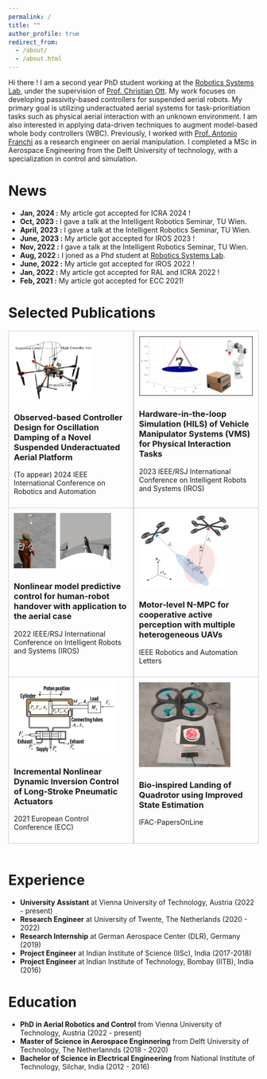 ```yaml
---
permalink: /
title: ""
author_profile: true
redirect_from: 
  - /about/
  - /about.html
---
```


Hi there ! I am a second year PhD student working at the [Robotics Systems Lab](https://www.acin.tuwien.ac.at/en/robotic-systems-lab/), under the supervision of [Prof. Christian Ott](https://www.acin.tuwien.ac.at/en/staff/cott/). My work focuses on developing passivity-based controllers for suspended aerial robots. My primary goal is utilizing underactuated aerial systems for task-prioritiation tasks such as physical aerial interaction with an unknown environment. I am also interested in applying data-driven techniques to augment model-based whole body controllers (WBC).  Previously, I worked with [Prof. Antonio Franchi](https://homepages.laas.fr/afranchi/robotics/?q=front_page) as a research engineer on aerial manipulation. I completed a MSc in Aerospace Engineering from the Delft University of technology, with a specialization in control and simulation. 

News
======
- **Jan, 2024 :** My article got accepted for ICRA 2024 !
- **Oct, 2023 :** I gave a talk at the Intelligent Robotics Seminar, TU Wien.
- **April, 2023 :** I gave a talk at the Intelligent Robotics Seminar, TU Wien.
- **June, 2023 :** My article got accepted for IROS 2023 !
- **Nov, 2022 :** I gave a talk at the Intelligent Robotics Seminar, TU Wien.
- **Aug, 2022 :** I joned as a Phd student at [Robotics Systems Lab](https://www.acin.tuwien.ac.at/en/robotic-systems-lab/).
- **June, 2022 :** My article got accepted for IROS 2022 !
- **Jan, 2022 :** My article got accepted for RAL and ICRA 2022 !
- **Feb, 2021 :** My article got accepted for ECC 2021!

Selected Publications
======

<div style="border: 1px solid #ccc; border-top: 1px solid #ccc; border-bottom: none;">
<div style="display: flex;">
<div style="flex: 50%; padding: 10px; border-right: 1px solid #ccc;">
    <img src="/images/suspended_platform.png" alt="Project Image 1" style="width: 70%;">
    <a href="https://arxiv.org/abs/2401.17676/" style="text-decoration: none; color: inherit;">
    <h3>Observed-based Controller Design for Oscillation Damping of a Novel Suspended Underactuated Aerial Platform</h3>
    <p>(To appear) 2024 IEEE International Conference on Robotics and Automation </p>
    </a>
</div>

<div style="flex: 50%; padding: 10px; border-left: 1px solid #ccc;">
    <img src="/images/HILS.png" alt="Project Image 2" style="width: 100%;">
    <a href="https://ieeexplore.ieee.org/document/10342250" style="text-decoration: none; color: inherit;">
    <h3>Hardware-in-the-loop Simulation (HILS) of Vehicle Manipulator Systems (VMS) for Physical Interaction Tasks</h3>
    <p>2023 IEEE/RSJ International Conference on Intelligent Robots and Systems (IROS) </p>
    </a>


</div>
</div>
</div>


<div style="border: 1px solid #ccc;  border-top: 1px solid #ccc; border-bottom: none;">
<div style="display: flex;">
<div style="flex: 50%; padding: 10px; border-right: 1px solid #ccc;">
    <img src="/images/physical_interaction.png" alt="Project Image 1" style="width: 85%;">
      <a href="https://ieeexplore.ieee.org/document/9981045" style="text-decoration: none; color: inherit;">
     <h3>Nonlinear model predictive control for human-robot handover with application to the aerial case</h3>
     <p> 2022 IEEE/RSJ International Conference on Intelligent Robots and Systems (IROS)</p>
      </a>


</div>

<div style="flex: 50%; padding: 10px; border-left: 1px solid #ccc;">
    <img src="/images/heterogeneous_NMPC.png" alt="Project Image 2" style="width: 80%;">
     <a href="https://ieeexplore.ieee.org/document/9682606" style="text-decoration: none; color: inherit;">
     <h3>Motor-level N-MPC for cooperative active perception with multiple heterogeneous UAVs</h3>
     <p>IEEE Robotics and Automation Letters</p>
     </a>

</div>
</div>
</div>


<div style="border: 1px solid #ccc;  border-top: 1px solid #ccc;  border-bottom: 1px solid #ccc;">
<div style="display: flex;">
<div style="flex: 50%; padding: 10px; border-right: 1px solid #ccc;">
    <img src="/images/ECC_photo.png" alt="Project Image 1" style="width: 90%;">
         <a href="https://ieeexplore.ieee.org/document/9654927" style="text-decoration: none; color: inherit;">  
    <h3>Incremental Nonlinear Dynamic Inversion Control of Long-Stroke Pneumatic Actuators</h3>
    <p> 2021 European Control Conference (ECC)</p>
         </a>

</div>

<div style="flex: 50%; padding: 10px; border-left: 1px solid #ccc;">
    <img src="/images/landing.png" alt="Project Image 2" style="width: 80%;">
       <a href="https://ieeexplore.ieee.org/document/9654927" style="text-decoration: none; color: inherit;">
   <h3>Bio-inspired Landing of Quadrotor using Improved State Estimation</h3>
    <p>IFAC-PapersOnLine</p>
       </a>

</div>
</div>
</div>

<br>

Experience
======
-  **University Assistant** at Vienna University of Technology, Austria (2022 - present)
-  **Research Engineer** at University of Twente, The Netherlands (2020 - 2022)
-  **Research Internship** at German Aerospace Center (DLR), Germany (2019)
-  **Project Engineer** at Indian Institute of Science (IISc), India (2017-2018)
-  **Project Engineer** at Indian Institute of Technology, Bombay (IITB), India (2016)



Education
======
- **PhD in Aerial Robotics and Control** from Vienna University of Technology, Austria (2022 - present)
- **Master of Science in Aerospace Enginnering** from Delft University of Technology, The Netherlannds (2018 - 2020)
- **Bachelor of Science in Electrical Engineering** from National Institute of Technology, Silchar, India (2012 - 2016)
